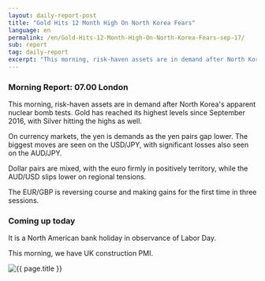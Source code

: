 ```yaml
---
layout: daily-report-post
title: "Gold Hits 12 Month High On North Korea Fears"
language: en
permalink: /en/Gold-Hits-12-Month-High-On-North-Korea-Fears-sep-17/
sub: report
tag: daily-report
excerpt: "This morning, risk-haven assets are in demand after North Koreas apparent nuclear bomb tests. Gold has reached its highest levels since September 2016, with Silver hitting the highs as well ..."
---
```

### Morning Report: 07.00 London

This morning, risk-haven assets are in demand after North Korea's apparent nuclear bomb tests. Gold has reached its highest levels since September 2016, with Silver hitting the highs as well. 

On currency markets, the yen is demands as the yen pairs gap lower. The biggest moves are seen on the USD/JPY, with significant losses also seen on the AUD/JPY.

Dollar pairs are mixed, with the euro firmly in positively territory, while the AUD/USD slips lower on regional tensions. 

The EUR/GBP is reversing course and making gains for the first time in three sessions.

### Coming up today

It is a North American bank holiday in observance of Labor Day. 

This morning, we have UK construction PMI.

<p><img src="{{ "/assets/images/daily-report/2017-09-04_07-12-35.jpg" | relative_url }}" alt="{{ page.title }}" title="{{ page.title }}"></p>